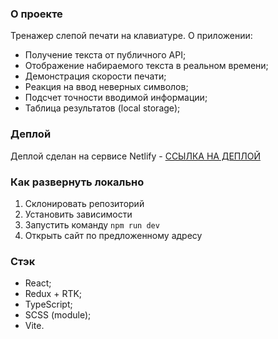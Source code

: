 ### О проекте

Тренажер слепой печати на клавиатуре. О приложении:
- Получение текста от публичного API;
- Отображение набираемого текста в реальном времени;
- Демонстрация скорости печати;
- Реакция на ввод неверных символов;
- Подсчет точности вводимой информации;
- Таблица результатов (local storage);

### Деплой

Деплой сделан на сервисе Netlify - [ССЫЛКА НА ДЕПЛОЙ](https://kkolite-typing.netlify.app/)

### Как развернуть локально

1. Склонировать репозиторий
2. Установить зависимости
3. Запустить команду `npm run dev`
4. Открыть сайт по предложенному адресу

### Стэк

- React;
- Redux + RTK;
- TypeScript;
- SCSS (module);
- Vite.